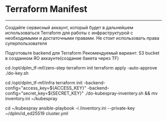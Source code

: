 # Terraform Manifest
----

Создайте сервисный аккаунт, который будет в дальнейшем использоваться Terraform для работы с инфраструктурой с необходимыми и достаточными правами. Не стоит использовать права суперпользователя

Подготовьте backend для Terraform Рекомендуемый вариант: S3 bucket в созданном ЯО аккаунте(создание бакета через TF)

cd /opt/dplm_tf-mf/zero-step
terraform init
terraform apply -auto-approve
./do-key.sh

cd /opt/dplm_tf-mf/infra
terraform init -backend-config="access_key=${ACCESS_KEY}" -backend-config="secret_key=${SECRET_KEY}"
./do-kubespray-inventery.sh && mv inventory.ini ~/kubespray

cd ~/kubespray
ansible-playbook -i /inventory.ini --private-key ~/dplm/id_ed25519 cluster.yml